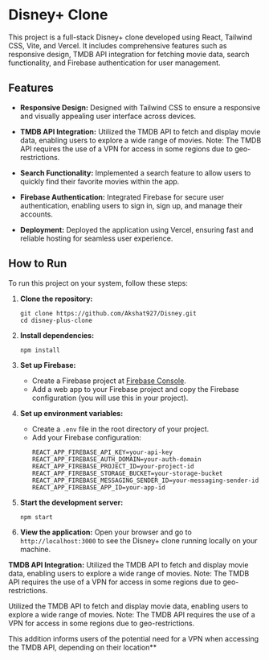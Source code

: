 
# Disney+ Clone

This project is a full-stack Disney+ clone developed using React, Tailwind CSS, Vite, and Vercel. It includes comprehensive features such as responsive design, TMDB API integration for fetching movie data, search functionality, and Firebase authentication for user management.

## Features

- **Responsive Design:** Designed with Tailwind CSS to ensure a responsive and visually appealing user interface across devices.
  
- **TMDB API Integration:** Utilized the TMDB API to fetch and display movie data, enabling users to explore a wide range of movies. Note: The TMDB API requires the use of a VPN for access in some regions due to geo-restrictions.

- **Search Functionality:** Implemented a search feature to allow users to quickly find their favorite movies within the app.

- **Firebase Authentication:** Integrated Firebase for secure user authentication, enabling users to sign in, sign up, and manage their accounts.

- **Deployment:** Deployed the application using Vercel, ensuring fast and reliable hosting for seamless user experience.

## How to Run

To run this project on your system, follow these steps:

1. **Clone the repository:**
   ```
   git clone https://github.com/Akshat927/Disney.git
   cd disney-plus-clone
   ```

2. **Install dependencies:**
   ```
   npm install
   ```

3. **Set up Firebase:**
   - Create a Firebase project at [Firebase Console](https://console.firebase.google.com/).
   - Add a web app to your Firebase project and copy the Firebase configuration (you will use this in your project).

4. **Set up environment variables:**
   - Create a `.env` file in the root directory of your project.
   - Add your Firebase configuration:
     ```
     REACT_APP_FIREBASE_API_KEY=your-api-key
     REACT_APP_FIREBASE_AUTH_DOMAIN=your-auth-domain
     REACT_APP_FIREBASE_PROJECT_ID=your-project-id
     REACT_APP_FIREBASE_STORAGE_BUCKET=your-storage-bucket
     REACT_APP_FIREBASE_MESSAGING_SENDER_ID=your-messaging-sender-id
     REACT_APP_FIREBASE_APP_ID=your-app-id
     ```

5. **Start the development server:**
   ```
   npm start
   ```

6. **View the application:**
   Open your browser and go to `http://localhost:3000` to see the Disney+ clone running locally on your machine.




**TMDB API Integration:**
Utilized the TMDB API to fetch and display movie data, enabling users to explore a wide range of movies. Note: The TMDB API requires the use of a VPN for access in some regions due to geo-restrictions.


Utilized the TMDB API to fetch and display movie data, enabling users to explore a wide range of movies. Note: The TMDB API requires the use of a VPN for access in some regions due to geo-restrictions.



This addition informs users of the potential need for a VPN when accessing the TMDB API, depending on their location**
